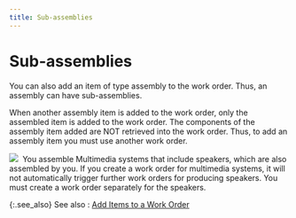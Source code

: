 ```yaml
---
title: Sub-assemblies
---
```


# Sub-assemblies


You can also add an item of type assembly to the work order. Thus, an  assembly can have sub-assemblies.


When another assembly item is added to the work order, only the assembled  item is added to the work order. The components of the assembly item added  are NOT retrieved into the work order. Thus, to add an assembly item you  must use another work order.


![]({{site.ba_baseurl}}/img/example.gif)  You  assemble Multimedia systems that include speakers, which are also assembled  by you. If you create a work order for multimedia systems, it will not  automatically trigger further work orders for producing speakers. You  must create a work order separately for the speakers.


{:.see_also}
See also
: [Add  Items to a Work Order]({{site.ba_baseurl}}/prod-asm/creating-wo/wo-details/item-dtls/add-items-to-wo/add_items_to_a_work_order.html)
